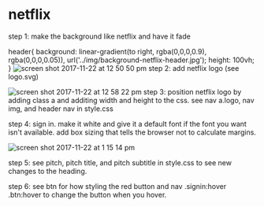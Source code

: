 # netflix

step 1: make the background like netflix and have it fade


header{
  background: linear-gradient(to right, rgba(0,0,0,0.9), rgba(0,0,0,0.05)), url('../img/background-netflix-header.jpg');
  height: 100vh;
}
![screen shot 2017-11-22 at 12 50 50 pm](https://user-images.githubusercontent.com/28164171/33148221-3db313b0-cf88-11e7-945e-551525ece533.png)
step 2: add netflix logo (see logo.svg)


![screen shot 2017-11-22 at 12 58 22 pm](https://user-images.githubusercontent.com/28164171/33148223-3fba64ec-cf88-11e7-982f-c23d18ae8b4c.png)
step 3: position netflix logo by adding class a and additing width and height to the css. see nav a.logo, nav img, and header nav in style.css


step 4: sign in. make it white and give it a default font if the font you want isn't available. add box sizing that tells the browser not to calculate margins.

![screen shot 2017-11-22 at 1 15 14 pm](https://user-images.githubusercontent.com/28164171/33148228-42cad608-cf88-11e7-9939-84c2f57ac74b.png)

step 5:
see pitch, pitch title, and pitch subtitle in style.css to see new changes to the heading.

step 6: 
see btn for how styling the red button  and nav .signin:hover .btn:hover to change the button when you hover.
